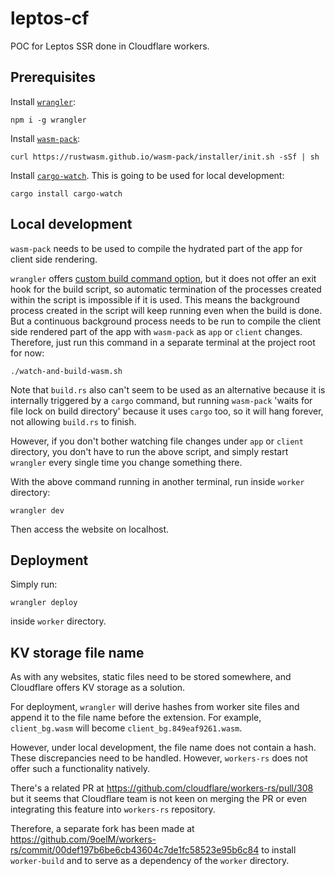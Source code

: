 # leptos-cf

POC for Leptos SSR done in Cloudflare workers.

## Prerequisites

Install [`wrangler`](https://github.com/cloudflare/workers-sdk):

```console
npm i -g wrangler
```

Install [`wasm-pack`](https://rustwasm.github.io/wasm-pack/installer/):

```console
curl https://rustwasm.github.io/wasm-pack/installer/init.sh -sSf | sh
```

Install [`cargo-watch`](https://github.com/watchexec/cargo-watch). This is going to be used for local development:

```console
cargo install cargo-watch
```

## Local development

`wasm-pack` needs to be used to compile the hydrated part of the app for client side rendering.

`wrangler` offers [custom build command option](https://developers.cloudflare.com/workers/wrangler/custom-builds/), but it does not offer an exit hook for the build script, so automatic termination of the processes created within the script is impossible if it is used. This means the background process created in the script will keep running even when the build is done. But a continuous background process needs to be run to compile the client side rendered part of the app with `wasm-pack` as `app` or `client` changes. Therefore, just run this command in a separate terminal at the project root for now:

```console
./watch-and-build-wasm.sh
```

Note that `build.rs` also can't seem to be used as an alternative because it is internally triggered by a `cargo` command, but running `wasm-pack` 'waits for file lock on build directory' because it uses `cargo` too, so it will hang forever, not allowing `build.rs` to finish.

However, if you don't bother watching file changes under `app` or `client` directory, you don't have to run the above script, and simply restart `wrangler` every single time you change something there.

With the above command running in another terminal, run inside `worker` directory:

```console
wrangler dev
```

Then access the website on localhost.

## Deployment

Simply run:

```console
wrangler deploy
```

inside `worker` directory.

## KV storage file name

As with any websites, static files need to be stored somewhere, and Cloudflare offers KV storage as a solution.

For deployment, `wrangler` will derive hashes from worker site files and append it to the file name before the extension. For example, `client_bg.wasm` will become `client_bg.849eaf9261.wasm`.

However, under local development, the file name does not contain a hash. These discrepancies need to be handled. However, `workers-rs` does not offer such a functionality natively.

There's a related PR at https://github.com/cloudflare/workers-rs/pull/308 but it seems that Cloudflare team is not keen on merging the PR or even integrating this feature into `workers-rs` repository.

Therefore, a separate fork has been made at https://github.com/9oelM/workers-rs/commit/00def197b6be6cb43604c7de1fc58523e95b6c84 to install `worker-build` and to serve as a dependency of the `worker` directory.
